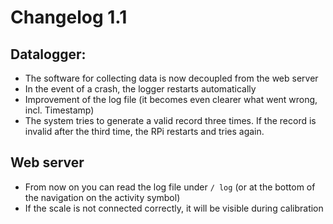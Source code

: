 # Changelog 1.1
## Datalogger:
* The software for collecting data is now decoupled from the web server
* In the event of a crash, the logger restarts automatically
* Improvement of the log file (it becomes even clearer what went wrong, incl. Timestamp)
* The system tries to generate a valid record three times. If the record is invalid after the third time, the RPi restarts and tries again.

## Web server
* From now on you can read the log file under `/ log` (or at the bottom of the navigation on the activity symbol)
* If the scale is not connected correctly, it will be visible during calibration